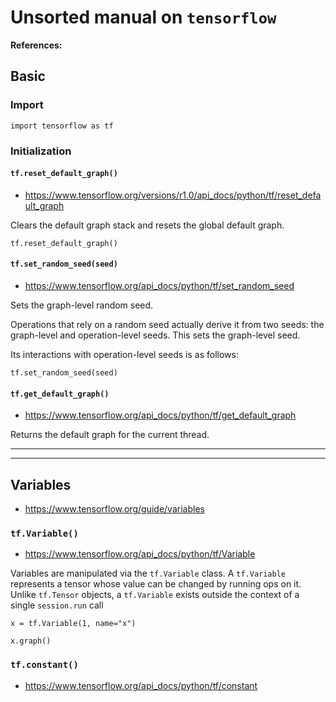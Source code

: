 # Unsorted manual on `tensorflow`

**References:**


## Basic

### Import

~~~~
import tensorflow as tf
~~~~


### Initialization


#### `tf.reset_default_graph()`

- https://www.tensorflow.org/versions/r1.0/api_docs/python/tf/reset_default_graph

Clears the default graph stack and resets the global default graph.

~~~~
tf.reset_default_graph()
~~~~



#### `tf.set_random_seed(seed)`

- https://www.tensorflow.org/api_docs/python/tf/set_random_seed

Sets the graph-level random seed.

Operations that rely on a random seed actually derive it from two seeds: the graph-level and
operation-level seeds. This sets the graph-level seed.

Its interactions with operation-level seeds is as follows:

~~~~
tf.set_random_seed(seed)
~~~~



#### `tf.get_default_graph()`

- https://www.tensorflow.org/api_docs/python/tf/get_default_graph

Returns the default graph for the current thread.

-------------------------------------------

-------------------------------------------

## Variables


- https://www.tensorflow.org/guide/variables


### `tf.Variable()`

- https://www.tensorflow.org/api_docs/python/tf/Variable

Variables are manipulated via the `tf.Variable` class. A `tf.Variable` represents a
tensor whose value can be changed by running ops on it. Unlike `tf.Tensor`
objects, a `tf.Variable` exists outside the context of a single `session.run` call

~~~~
x = tf.Variable(1, name="x")
~~~~


~~~~
x.graph()
~~~~


### `tf.constant()`

- https://www.tensorflow.org/api_docs/python/tf/constant

